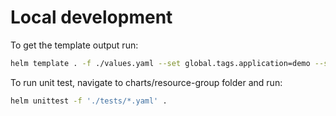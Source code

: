 

# Local development

To get the template output run:

``` sh
helm template . -f ./values.yaml --set global.tags.application=demo --set global.tags.operatedBy=demo --set global.tags.technicalOwner=demo --set global.tags.costCenter=IT | yq -P -C
```

To run unit test, navigate to charts/resource-group folder and run:

``` sh
helm unittest -f './tests/*.yaml' . 
```
